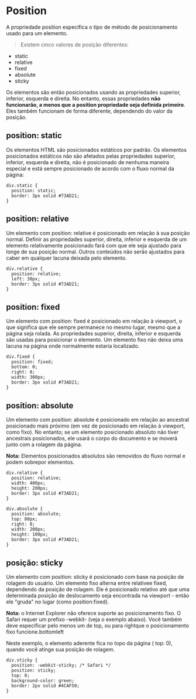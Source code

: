 # Position

A propriedade position especifica o tipo de método de posicionamento usado para um elemento.

> Existem cinco valores de posição diferentes:

- static
- relative
- fixed
- absolute
- sticky

Os elementos são então posicionados usando as propriedades superior, inferior, esquerda e direita. No entanto, essas propriedades **não funcionarão, a menos que a position propriedade seja definida primeiro**. Eles também funcionam de forma diferente, dependendo do valor da posição.

## position: static

Os elementos HTML são posicionados estáticos por padrão. Os elementos posicionados estáticos não são afetados pelas propriedades superior, inferior, esquerda e direita, não é posicionado de nenhuma maneira especial e está sempre posicionado de acordo com o fluxo normal da página:

    div.static {
      position: static;
      border: 3px solid #73AD21;
    }
    
## position: relative

Um elemento com position: relative é posicionado em relação à sua posição normal. Definir as propriedades superior, direita, inferior e esquerda de um elemento relativamente posicionado fará com que ele seja ajustado para longe de sua posição normal. Outros conteúdos não serão ajustados para caber em qualquer lacuna deixada pelo elemento.

    div.relative {
      position: relative;
      left: 30px;
      border: 3px solid #73AD21;
    }
    
## position: fixed

Um elemento com position: fixed é posicionado em relação à viewport, o que significa que ele sempre permanece no mesmo lugar, mesmo que a página seja rolada. As propriedades superior, direita, inferior e esquerda são usadas para posicionar o elemento. Um elemento fixo não deixa uma lacuna na página onde normalmente estaria localizado.

    div.fixed {
      position: fixed;
      bottom: 0;
      right: 0;
      width: 300px;
      border: 3px solid #73AD21;
    }
    
## position: absolute

Um elemento com position: absolute é posicionado em relação ao ancestral posicionado mais próximo (em vez de posicionado em relação à viewport, como fixo). No entanto; se um elemento posicionado absoluto não tiver ancestrais posicionados, ele usará o corpo do documento e se moverá junto com a rolagem da página.

**Nota:** Elementos posicionados absolutos são removidos do fluxo normal e podem sobrepor elementos.

    div.relative {
      position: relative;
      width: 400px;
      height: 200px;
      border: 3px solid #73AD21;
    }

    div.absolute {
      position: absolute;
      top: 80px;
      right: 0;
      width: 200px;
      height: 100px;
      border: 3px solid #73AD21;
    }
    
## posição: sticky

Um elemento com position: sticky é posicionado com base na posição de rolagem do usuário. Um elemento fixo alterna entre relativee fixed, dependendo da posição de rolagem. Ele é posicionado relativo até que uma determinada posição de deslocamento seja encontrada na viewport - então ele "gruda" no lugar (como position:fixed).

**Nota:** o Internet Explorer não oferece suporte ao posicionamento fixo. O Safari requer um prefixo -webkit- (veja o exemplo abaixo). Você também deve especificar pelo menos um de top, ou para rightque o posicionamento fixo funcione.bottomleft

Neste exemplo, o elemento aderente fica no topo da página ( top: 0), quando você atinge sua posição de rolagem.

    div.sticky {
      position: -webkit-sticky; /* Safari */
      position: sticky;
      top: 0;
      background-color: green;
      border: 2px solid #4CAF50;
    }
